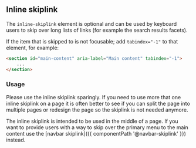 ## Inline skiplink

The `inline-skiplink` element is optional and can be used by keyboard users to skip over long lists of links (for example the search results facets).

If the item that is skipped to is not focusable; add `tabindex="-1"` to that element, for example:

```html
<section id="main-content" aria-label="Main content" tabindex="-1">
    ...
</section>
```

### Usage

Please use the inline skiplink sparingly. If you need to use more that one inline skiplink on a page it is often better to see if you can split the page into multiple pages or redesign the page so the skiplink is not needed anymore.

The inline skiplink is intended to be used in the middle of a page. If you want to provide users with a way to skip over the primary menu to the main content use the [navbar skiplink]({{ componentPath '@navbar-skiplink' }}) instead.
